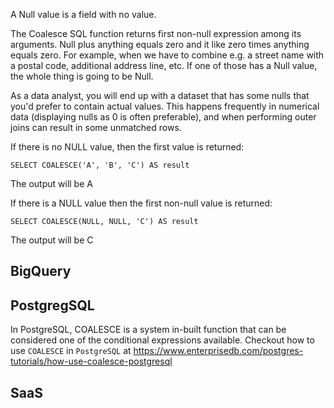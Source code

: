 A Null value is a field with no value.

The Coalesce SQL function returns first non-null expression among its arguments. Null plus anything equals zero and it like zero times anything equals zero. 
For example, when we have to combine e.g. a street name with a postal code, additional address line, etc. 
If one of those has a Null value, the whole thing is going to be Null.

As a data analyst, you will end up with a dataset that has some nulls that you'd prefer to contain actual values. This happens frequently in numerical data (displaying nulls as 0 is often preferable), and when performing outer joins can result in some unmatched rows.

If there is no NULL value, then the first value is returned:
```
SELECT COALESCE('A', 'B', 'C') AS result

```
The output will be A

If there is a NULL value then the first non-null value is returned:
```
SELECT COALESCE(NULL, NULL, 'C') AS result
```
The output will be C

## BigQuery

## PostgregSQL

In PostgreSQL, COALESCE is a system in-built function that can be considered one of the conditional expressions available.
Checkout how to use `COALESCE` in `PostgreSQL` at https://www.enterprisedb.com/postgres-tutorials/how-use-coalesce-postgresql

## SaaS
